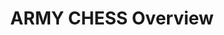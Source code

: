 ---
title: ARMY CHESS Overview
year:
description: The purpose of this page is to highlight the basic information about the ARMY CHESS BIC vehicle.
external_url: asc.army.mil/web/portfolio-item/eis-chess/
content_tags:
type: link
filters: best-in-class
---